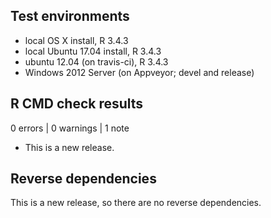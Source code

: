 ## Test environments
* local OS X install, R 3.4.3
* local Ubuntu 17.04 install, R 3.4.3
* ubuntu 12.04 (on travis-ci), R 3.4.3
* Windows 2012 Server (on Appveyor; devel and release)

## R CMD check results

0 errors | 0 warnings | 1 note

* This is a new release.

## Reverse dependencies

This is a new release, so there are no reverse dependencies.
